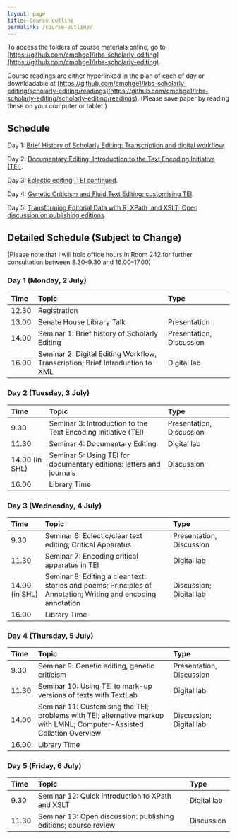 ```yaml
---
layout: page
title: Course outline
permalink: /course-outline/
---
```


To access the folders of course materials online, go to [https://github.com/cmohge1/lrbs-scholarly-editing](https://github.com/cmohge1/lrbs-scholarly-editing).

Course readings are either hyperlinked in the plan of each of day or downloadable at [https://github.com/cmohge1/lrbs-scholarly-editing/scholarly-editing/readings](https://github.com/cmohge1/lrbs-scholarly-editing/scholarly-editing/readings). (Please save paper by reading these on your computer or tablet.)

## Schedule

Day 1: [Brief History of Scholarly Editing; Transcription and digital workflow](/day_1_plan.md).

Day 2: [Documentary Editing; Introduction to the Text Encoding Initiative (TEI)](/day_2_plan.md).

Day 3: [Eclectic editing; TEI continued](/day_3_plan.md).

Day 4: [Genetic Criticism and Fluid Text Editing; customising TEI](/day_4_plan.md).

Day 5: [Transforming Editorial Data with R, XPath, and XSLT; Open discussion on publishing editions](/day_5_plan.md).

## Detailed Schedule (Subject to Change)

(Please note that I will hold office hours in Room 242 for further consultation between 8.30–9.30 and 16.00–17.00)

### Day 1 (Monday, 2 July)

Time      | Topic  | Type    |
:---------| :----- | :------ |
12.30  | Registration |             
13.00  |  Senate House Library Talk | Presentation |
14.00 | Seminar 1: Brief history of Scholarly Editing  | Presentation, Discussion  |
16.00 | Seminar 2: Digital Editing Workflow, Transcription; Brief Introduction to XML | Digital lab |

### Day 2 (Tuesday, 3 July)

Time     | Topic                               | Type                    |
:--------| :---------------------------------- |:------------------------|
9.30 | Seminar 3: Introduction to the Text Encoding Initiative (TEI) | Presentation, Discussion |
11.30 | Seminar 4: Documentary Editing |  Digital lab             |
14.00 (in SHL) | Seminar 5: Using TEI for documentary editions: letters and journals | Discussion |
16.00 | Library Time |

### Day 3 (Wednesday, 4 July)

Time | Topic | Type |
:----|:-----|:------|
9.30 | Seminar 6: Eclectic/clear text editing; Critical Apparatus | Presentation, Discussion |
11.30  | Seminar 7: Encoding critical apparatus in TEI | Digital lab |
14.00 (in SHL)  | Seminar 8: Editing a clear text: stories and poems; Principles of Annotation; Writing and encoding annotation | Discussion; Digital lab |
16.00 | Library Time |

### Day 4 (Thursday, 5 July)

Time | Topic | Type |
:----|:------|:-----|
9.30 | Seminar 9: Genetic editing, genetic criticism | Presentation, Discussion |
11.30 | Seminar 10: Using TEI to mark-up versions of texts with TextLab | Digital lab |
14.00 | Seminar 11: Customising the TEI; problems with TEI; alternative markup with LMNL; Computer-Assisted Collation Overview | Discussion; Digital lab |
16.00 | Library Time |             |

### Day 5 (Friday, 6 July)

Time     | Topic                               | Type                    |
:--------| :---------------------------------- |:------------------------|
9.30 | Seminar 12: Quick introduction to XPath and XSLT | Digital lab |
11.30 | Seminar 13: Open discussion: publishing editions; course review | Discussion |
